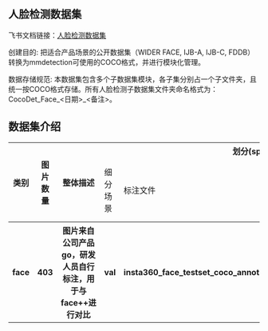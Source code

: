 
## 人脸检测数据集
飞书文档链接：[人脸检测数据集 ](https://arashivision.feishu.cn/wiki/wikcnLjIk5gLqb4zWWZuuKoCExg)  


创建目的: 把适合产品场景的公开数据集（WIDER FACE, IJB-A, IJB-C, FDDB）转换为mmdetection可使用的COCO格式，并进行模块化管理。

数据存储规范: 本数据集包含多个子数据集模块，各子集分别占一个子文件夹，且统一按COCO格式存储。所有人脸检测子数据集文件夹命名格式为：CocoDet_Face_<日期>_<备注>。

## 数据集介绍

<table>
    <tr>
        <th rowspan="2"> 类别 </th> 
        <th rowspan="2"> 图片数量 </th> 
        <th rowspan="2"> 整体描述 </th> 
        <th colspan="5"> 划分(split) </th>  
    </tr>
    <tr> 
        <td> 细分场景 </td>
        <td> 标注文件 </td>
        <td> 图片数量 </td>
        <td> 检测框数量 </td>
        <td> 细分描述 </td>
    </tr>
    <tr> 
        <th> face </th>  
        <th> 403 </th> 
        <th> 图片来自公司产品go，研发人员自行标注，用于与face++进行对比 </th> 
        <th> val </th> 
        <th> insta360_face_testset_coco_annotation_640x640.json </th>  
        <th> 403 </th> 
        <th> 403 </th> 
        <th> 测试样本 </th>   
    </tr>
</table>
